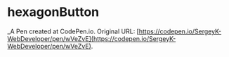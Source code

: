 # hexagonButton
 _A Pen created at CodePen.io. Original URL: [https://codepen.io/SergeyK-WebDeveloper/pen/wVeZvE](https://codepen.io/SergeyK-WebDeveloper/pen/wVeZvE).

 